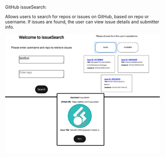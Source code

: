 GitHub issueSearch:

Allows users to search for repos or issues on GitHub, based on repo or username.
If issues are found, the user can view issue details and submitter info.

![alt text](https://github.com/Johnnybar/issue_search/blob/main/readme_ss_issue_search.png?raw=true "Title")
